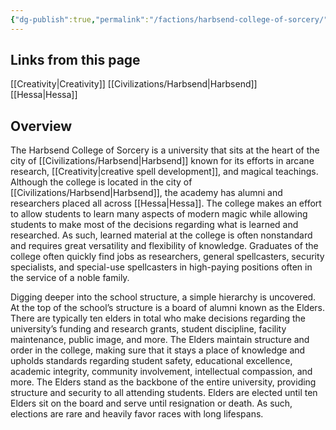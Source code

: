 ```yaml
---
{"dg-publish":true,"permalink":"/factions/harbsend-college-of-sorcery/"}
---
```


## Links from this page
[[Creativity\|Creativity]]
[[Civilizations/Harbsend\|Harbsend]]
[[Hessa\|Hessa]]
## Overview
The Harbsend College of Sorcery is a university that sits at the heart of the city of [[Civilizations/Harbsend\|Harbsend]] known for its efforts in arcane research, [[Creativity\|creative spell development]], and magical teachings. Although the college is located in the city of [[Civilizations/Harbsend\|Harbsend]], the academy has alumni and researchers placed all across [[Hessa\|Hessa]]. The college makes an effort to allow students to learn many aspects of modern magic while allowing students to make most of the decisions regarding what is learned and researched. As such, learned material at the college is often nonstandard and requires great versatility and flexibility of knowledge. Graduates of the college often quickly find jobs as researchers, general spellcasters, security specialists, and special-use spellcasters in high-paying positions often in the service of a noble family. 

Digging deeper into the school structure, a simple hierarchy is uncovered. At the top of the school’s structure is a board of alumni known as the Elders. There are typically ten elders in total who make decisions regarding the university’s funding and research grants, student discipline, facility maintenance, public image, and more. The Elders maintain structure and order in the college, making sure that it stays a place of knowledge and upholds standards regarding student safety, educational excellence, academic integrity, community involvement, intellectual compassion, and more. The Elders stand as the backbone of the entire university, providing structure and security to all attending students. Elders are elected until ten Elders sit on the board and serve until resignation or death. As such, elections are rare and heavily favor races with long lifespans.